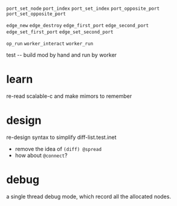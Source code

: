 `port_set_node`
`port_index`
`port_set_index`
`port_opposite_port`
`port_set_opposite_port`

`edge_new`
`edge_destroy`
`edge_first_port`
`edge_second_port`
`edge_set_first_port`
`edge_set_second_port`

`op_run`
`worker_interact`
`worker_run`

test -- build mod by hand and run by worker

# learn

re-read scalable-c and make mimors to remember

# design

re-design syntax to simplify diff-list.test.inet

- remove the idea of `(diff) @spread`
- how about `@connect`?

# debug

a single thread debug mode, which record all the allocated nodes.
